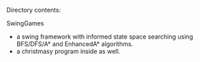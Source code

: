 Directory contents:

SwingGames
  - a swing framework with informed state space searching using BFS/DFS/A* and EnhancedA* algorithms.
  - a christmasy program inside as well.


